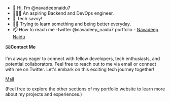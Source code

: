 - 👋 Hi, I’m @navadeepnaidu7
- 👨🏼‍💻 An aspiring Backend and DevOps engineer.
- 👀 Tech savvy!
- 🧑‍💻 Trying to learn something and being better everyday.
- 📫 How to reach me -twitter @navadeep_naidu7 portfolio - [Navadeep Naidu](https://navadeepnaidu.netlify.app/)
  

<!---
navadeepnaidu7/navadeepnaidu7 is a ✨ special ✨ repository because its `README.md` (this file) appears on your GitHub profile.
You can click the Preview link to take a look at your changes.
--->

**✉️Contact Me**

I'm always eager to connect with fellow developers, tech enthusiasts, and potential collaborators. Feel free to reach out to me via email or connect with me on Twitter. Let's embark on this exciting tech journey together!

[Mail](navadeepnaidu7@protonmail.com)

(Feel free to explore the other sections of my portfolio website to learn more about my projects and experiences.)
